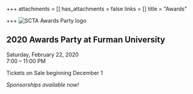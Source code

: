 +++
attachments = []
has_attachments = false
links = []
title = "Awards"

+++
![SCTA Awards Party logo](/uploads/SCTA-Awards-Logo.png)

## 2020 Awards Party at Furman University

Saturday, February 22, 2020  
7:00 – 11:00 PM

Tickets on Sale beginning December 1

_Sponsorships available now!_